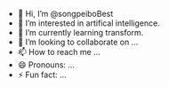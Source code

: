 - 👋 Hi, I’m @songpeiboBest
- 👀 I’m interested in artifical intelligence.
- 🌱 I’m currently learning transform.
- 💞️ I’m looking to collaborate on ...
- 📫 How to reach me ...
- 😄 Pronouns: ...
- ⚡ Fun fact: ...

<!---
songpeiboBest/songpeiboBest is a ✨ special ✨ repository because its `README.md` (this file) appears on your GitHub profile.
You can click the Preview link to take a look at your changes.
--->
